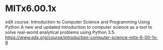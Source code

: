 # MITx6.00.1x
edX course: Introduction to Computer Science and Programming Using Python
A new and updated introduction to computer science as a tool to solve real-world analytical problems using Python 3.5.
https://www.edx.org/course/introduction-computer-science-mitx-6-00-1x-9
